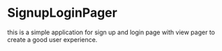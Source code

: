 # SignupLoginPager
this is a simple application for sign up and login page with view pager to create a good user experience.
